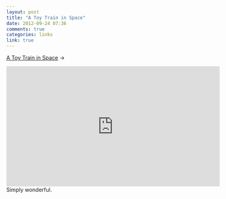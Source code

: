```yaml
---
layout: post
title: "A Toy Train in Space"
date: 2012-09-24 07:36
comments: true
categories: links
link: true
---
```

[A Toy Train in Space](http://youtu.be/XoMN-zg7r3M "A Toy Train in Space") &rarr;  
<iframe width="560" height="315" src="http://www.youtube.com/embed/XoMN-zg7r3M" frameborder="0" allowfullscreen></iframe>  
Simply wonderful.